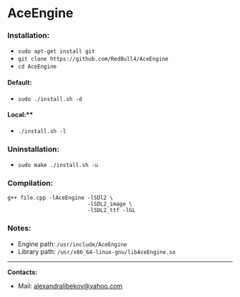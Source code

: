 # AceEngine
### Installation:
* ``` sudo apt-get install git ```
* ``` git clone https://github.com/RedBull4/AceEngine ```
* ``` cd AceEngine ```
#### Default:
* ``` sudo ./install.sh -d ```
#### Local:**
  * ``` ./install.sh -l ```
### Uninstallation:
* ``` sudo make ./install.sh -u ```
### Compilation:
```
g++ file.cpp -lAceEngine -lSDl2 \
                         -lSDL2_image \
                         -lSDL2_ttf -lGL 
```
### Notes:
* Engine path: ``` /usr/include/AceEngine ```
* Library path: ``` /usr/x86_64-linux-gnu/libAceEngine.so ```
---
**Contacts:**
* Mail: alexandralibekov@yahoo.com

